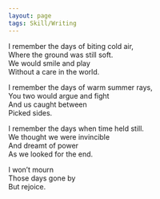 ```yaml
---
layout: page
tags: Skill/Writing 
---
```


I remember the days of biting cold air,  
Where the ground was still soft.  
We would smile and play  
Without a care in the world.

I remember the days of warm summer rays,  
You two would argue and fight  
And us caught between  
Picked sides.

I remember the days when time held still.  
We thought we were invincible  
And dreamt of power  
As we looked for the end.

I won’t mourn  
Those days gone by  
But rejoice.